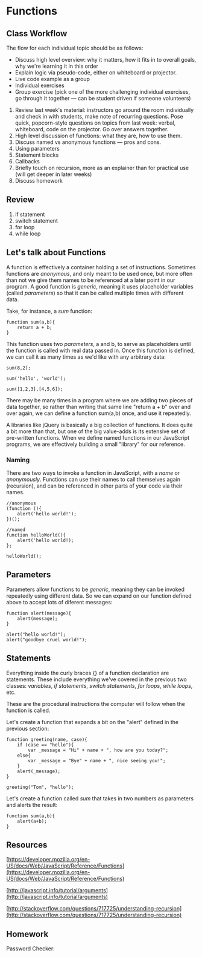 # Functions

## Class Workflow

The flow for each individual topic should be as follows:
- Discuss high level overview: why it matters, how it fits in to overall goals, why we're learning it in this order
- Explain logic via pseudo-code, either on whiteboard or projector.
- Live code example as a group
- Individual exercises
- Group exercise (pick one of the more challenging individual exercises, go through it together — can be student driven if someone volunteers)

1. Review last week's material: instructors go around the room individually and check in with students, make note of recurring questions. Pose quick, popcorn-style questions on topics from last week: verbal, whiteboard, code on the projector. Go over answers together.
2. High level discussion of functions: what they are, how to use them.
3. Discuss named vs anonymous functions — pros and cons.
4. Using parameters
5. Statement blocks
6. Callbacks
7. Briefly touch on recursion, more as an explainer than for practical use (will get deeper in later weeks)
8. Discuss homework


## Review

1. if statement
2. switch statement
3. for loop
4. while loop


## Let's talk about Functions

A function is effectively a container holding a set of instructions. Sometimes functions are _anonymous_, and only meant to be used once, but more often than not we give them names to be referenced at a later point in our program. A good function is _generic_, meaning it uses placeholder variables (called _parameters_) so that it can be called multiple times with different data.

Take, for instance, a _sum_ function:

	function sum(a,b){
    	return a + b;
    }

This function uses two _parameters_, a and b, to serve as placeholders until the function is called with real data passed in. Once this function is defined, we can call it as many times as we'd like with any arbitrary data:

	sum(8,2);
    
    sum('hello', 'world');
    
    sum([1,2,3],[4,5,6]);
    
There may be many times in a program where we are adding two pieces of data together, so rather than writing that same line "return a + b" over and over again, we can define a function sum(a,b) once, and use it repeatedly.

A libraries like jQuery is basically a big collection of functions. It does quite a bit more than that, but one of the big value-adds is its extensive set of pre-written functions. When we define named functions in our JavaScript programs, we are effectively building a small "library" for our reference. 

### Naming

There are two ways to invoke a function in JavaScript, with a _name_ or _anonymously_. Functions can use their names to call themselves again (recursion), and can be referenced in other parts of your code via their names.

	//anonymous
	(function (){
    	alert('hello world!');
    })();
    
    //named
    function helloWorld(){
    	alert('hello world!);
    };
    
    helloWorld();

## Parameters

Parameters allow functions to be _generic_, meaning they can be invoked repeatedly using different data. So we can expand on our function defined above to accept lots of diferent messages:

	function alert(message){
    	alert(message);
    }
    
    alert("hello world!");
    alert("goodbye cruel world!");

## Statements

Everything inside the curly braces {} of a function declaration are statements. These include everything we've covered in the previous two classes: _variables_, _if statements_, _switch statements_, _for loops_, _while loops_, etc.

These are the procedural instructions the computer will follow when the function is called.

Let's create a function that expands a bit on the "alert" defined in the previous section:

	function greeting(name, case){
    	if (case == "hello"){
        	var _message = "Hi" + name + ", how are you today?";
        else{
        	var _message = "Bye" + name + ", nice seeing you!";
        }
        alert(_message);
    }
    
    greeting("Tom", "hello");
    
Let's create a function called _sum_ that takes in two numbers as parameters and alerts the result:

	function sum(a,b){
    	alert(a+b);
   	}


## Resources

[https://developer.mozilla.org/en-US/docs/Web/JavaScript/Reference/Functions](https://developer.mozilla.org/en-US/docs/Web/JavaScript/Reference/Functions)

[http://javascript.info/tutorial/arguments](http://javascript.info/tutorial/arguments)

[http://stackoverflow.com/questions/717725/understanding-recursion](http://stackoverflow.com/questions/717725/understanding-recursion)

## Homework

Password Checker:


